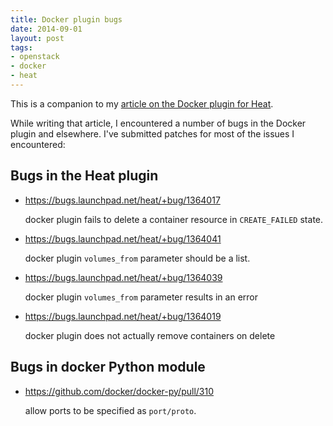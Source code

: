 ```yaml
---
title: Docker plugin bugs
date: 2014-09-01
layout: post
tags:
- openstack
- docker
- heat
---
```


This is a companion to my [article on the Docker plugin for Heat][1].

[1]: |filename|/2014-08-30-docker-plugin-for-openstack-he.md

While writing that article, I encountered a number of bugs in the
Docker plugin and elsewhere.  I've submitted patches for most of the
issues I encountered:

## Bugs in the Heat plugin

- https://bugs.launchpad.net/heat/+bug/1364017

  docker plugin fails to delete a container resource in
  `CREATE_FAILED` state.

- https://bugs.launchpad.net/heat/+bug/1364041

  docker plugin `volumes_from` parameter should be a list.

- https://bugs.launchpad.net/heat/+bug/1364039

  docker plugin `volumes_from` parameter results in an error

- https://bugs.launchpad.net/heat/+bug/1364019

  docker plugin does not actually remove containers on delete

## Bugs in docker Python module

- https://github.com/docker/docker-py/pull/310

  allow ports to be specified as `port/proto`.

